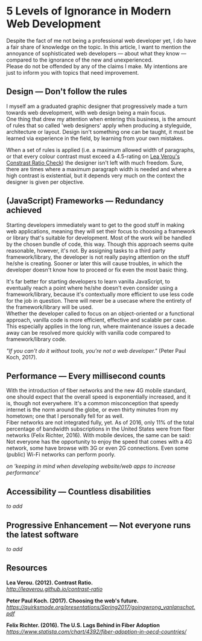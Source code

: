 # 5 Levels of Ignorance in Modern Web Development
Despite the fact of me not being a professional web developer yet, I do have a fair share of knowledge on the topic. In this article, I want to mention the annoyance of sophisticated web developers — about what they know — compared to the ignorance of the new and unexperienced.  
Please do not be offended by any of the claims I make. My intentions are just to inform you with topics that need improvement.

## Design — Don't follow the rules
I myself am a graduated graphic designer that progressively made a turn towards web development, with web design being a main focus.  
One thing that drew my attention when entering this business, is the amount of rules that so called 'web designers' apply when producing a styleguide, architecture or layout. Design isn't something one can be taught, it must be learned via experience in the field, by learning from your own mistakes.

When a set of rules is applied (i.e. a maximum allowed width of paragraphs, or that every colour contrast must exceed a 4.5-rating on [Lea Verou's Constrast Ratio Check](http://leaverou.github.io/contrast-ratio/)) the designer isn't left with much freedom. Sure, there are times where a maximum paragraph width is needed and where a high contrast is existential, but it depends very much on the context the designer is given per objective.

## (JavaScript) Frameworks — Redundancy achieved 
Starting developers immediately want to get to the good stuff in making web applications, meaning they will set their focus to choosing a framework or library that's suitable for development. Most of the work will be handled by the chosen bundle of code, this way. Though this approach seems quite reasonable, however, it's not. By assigning tasks to a third party framework/library, the developer is not really paying attention on the stuff he/she is creating. Sooner or later this will cause troubles, in which the developer doesn't know how to proceed or fix even the most basic thing.

It's far better for starting developers to learn vanilla JavaScript, to eventually reach a point where he/she doesn't even consider using a framework/library, because it's contextually more efficient to use less code for the job in question. There will never be a usecase where the entirety of the framework/library will be used.  
Whether the developer called to focus on an object-oriented or a functional approach, vanilla code is more efficient, effective and scalable per case. This especially applies in the long run, where maintenance issues a decade away can be resolved more quickly with vanilla code compared to framework/library code.

*"If you can't do it without tools, you're not a web developer."* (Peter Paul Koch, 2017).

## Performance — Every millisecond counts
With the introduction of fiber networks and the new 4G mobile standard, one should expect that the overall speed is exponentially increased, and it is, though not everywhere. It's a common misconception that speedy internet is the norm around the globe, or even thirty minutes from my hometown; one that I personally fell for as well.  
Fiber networks are not integrated fully, yet. As of 2016, only 11% of the total percentage of bandwidth subscriptions in the United States were from fiber networks (Felix Richter, 2016). With mobile devices, the same can be said: Not everyone has the opportunity to enjoy the speed that comes with a 4G network, some have browse with 3G or even 2G connections. Even some (public) Wi-Fi networks can perform poorly.

*on 'keeping in mind when developing website/web apps to increase performance'*

## Accessibility — Countless disabilities
*to add*

## Progressive Enhancement — Not everyone runs the latest software 
*to add*

## Resources
**Lea Verou. (2012). Contrast Ratio.**  
*http://leaverou.github.io/contrast-ratio*

**Peter Paul Koch. (2017). Choosing the web's future.**  
*https://quirksmode.org/presentations/Spring2017/goingwrong_vanlanschot.pdf*

**Felix Richter. (2016). The U.S. Lags Behind in Fiber Adoption**  
*https://www.statista.com/chart/4392/fiber-adoption-in-oecd-countries/*
